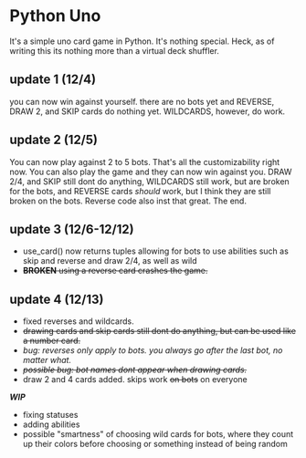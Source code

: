 # Python Uno
It's a simple uno card game in Python. It's nothing special. Heck, as of writing this its nothing more than a virtual deck shuffler.

## update 1 (12/4)
you can now win against yourself. there are no bots yet and REVERSE, DRAW 2, and SKIP cards do nothing yet. WILDCARDS, however, do work.

## update 2 (12/5)
You can now play against 2 to 5 bots. That's all the customizability right now. You can also play the game and they can now win against you. DRAW 2/4, and SKIP still dont do anything, WILDCARDS still work, but are broken for the bots, and REVERSE cards *should* work, but I think they are still broken on the bots. Reverse code also inst that great. The end.

## update 3 (12/6-12/12)


* use_card() now returns tuples allowing for bots to use abilities such as skip and reverse and draw 2/4, as well as wild
* ~~**BROKEN** using a reverse card crashes the game.~~


## update 4 (12/13)
* fixed reverses and wildcards.
* ~~drawing cards and skip cards still dont do anything, but can be used like a number card.~~
* *bug: reverses only apply to bots. you always go after the last bot, no matter what.*
* ~~*possible bug: bot names dont appear when drawing cards.*~~
* draw 2 and 4 cards added. skips work ~~on bots~~ on everyone

*__WIP__*
* fixing statuses
* adding abilities
* possible "smartness" of choosing wild cards for bots, where they count up their colors before choosing or something instead of being random
